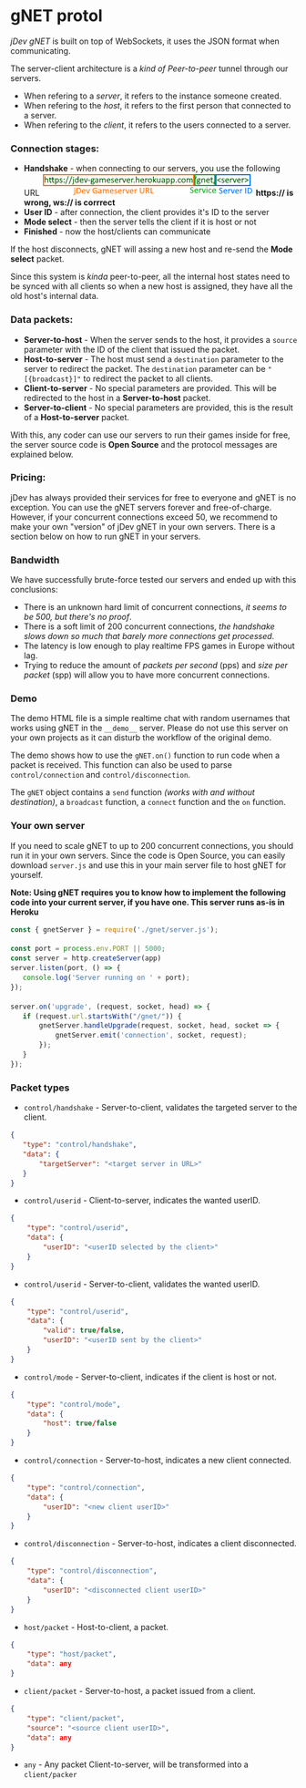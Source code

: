 # gNET protol #
*jDev gNET* is built on top of WebSockets, it uses the JSON format when communicating.

The server-client architecture is a *kind of Peer-to-peer* tunnel through our servers.

* When refering to a *server*, it refers to the instance someone created.
* When refering to the *host*, it refers to the first person that connected to a server.
* When refering to the *client*, it refers to the users connected to a server.

### Connection stages: ###
 - **Handshake** - when connecting to our servers, you use the following URL ![ws://jdev-gameserver.herokuapp/gnet/server](img/url.png) **https:// is wrong, ws:// is corrrect**
 - **User ID** - after connection, the client provides it's ID to the server
 - **Mode select** - then the server tells the client if it is host or not
 - **Finished** - now the host/clients can communicate

If the host disconnects, gNET will assing a new host and re-send the **Mode select** packet.

Since this system is *kinda* peer-to-peer, all the internal host states need to be synced with all clients so when a new host is assigned, they have all the old host's internal data.

### Data packets: ###
 - **Server-to-host** - When the server sends to the host, it provides a ```source``` parameter with the ID of the client that issued the packet.
 - **Host-to-server** - The host must send a ```destination``` parameter to the server to redirect the packet. The ```destination``` parameter can be `"[{broadcast}]"` to redirect the packet to all clients.
 - **Client-to-server** - No special parameters are provided. This will be redirected to the host in a **Server-to-host** packet.
 - **Server-to-client** - No special parameters are provided, this is the result of a **Host-to-server** packet.

With this, any coder can use our servers to run their games inside for free, the server source code is **Open Source** and the protocol messages are explained below.

### Pricing: ###
 jDev has always provided their services for free to everyone and gNET is no exception. You can use the gNET servers forever and free-of-charge. However, if your concurrent connections exceed 50, we recommend to make your own "version" of jDev gNET in your own servers. There is a section below on how to run gNET in your servers.

### Bandwidth ###
 We have successfully brute-force tested our servers and ended up with this conclusions:
  - There is an unknown hard limit of concurrent connections, *it seems to be 500, but there's no proof*.
  - There is a soft limit of 200 concurrent connections, *the handshake slows down so much that barely more connections get processed*.
  - The latency is low enough to play realtime FPS games in Europe without lag.
  - Trying to reduce the amount of *packets per second* (pps) and *size per packet* (spp) will allow you to have more concurrent connections.

### Demo ###
 The demo HTML file is a simple realtime chat with random usernames that works using gNET in the ```__demo__``` server. Please do not use this server on your own projects as it can disturb the workflow of the original demo.

 The demo shows how to use the ```gNET.on()``` function to run code when a packet is received. This function can also be used to parse `control/connection` and `control/disconnection`.
 
 The `gNET` object contains a `send` function *(works with and without destination)*, a `broadcast` function, a `connect` function and the `on` function.

### Your own server ###
 If you need to scale gNET to up to 200 concurrent connections, you should run it in your own servers. Since the code is Open Source, you can easily download ```server.js``` and use this in your main server file to host gNET for yourself.

 **Note: Using gNET requires you to know how to implement the following code into your current server, if you have one. This server runs as-is in Heroku**
 ```js
const { gnetServer } = require('./gnet/server.js');

const port = process.env.PORT || 5000;
const server = http.createServer(app)
server.listen(port, () => {
    console.log('Server running on ' + port);
});

server.on('upgrade', (request, socket, head) => {
    if (request.url.startsWith("/gnet/")) {
        gnetServer.handleUpgrade(request, socket, head, socket => {
            gnetServer.emit('connection', socket, request);
        });
    }
});
```

### Packet types ###
 - `control/handshake` - Server-to-client, validates the targeted server to the client.
 ```json
 {
    "type": "control/handshake",
    "data": {
        "targetServer": "<target server in URL>"
    }
 }
 ```
 - `control/userid` - Client-to-server, indicates the wanted userID.
 ```json
 {
     "type": "control/userid",
     "data": {
         "userID": "<userID selected by the client>"
     }
 }
 ```
 - `control/userid` - Server-to-client, validates the wanted userID.
 ```json
 {
     "type": "control/userid",
     "data": {
         "valid": true/false,
         "userID": "<userID sent by the client>"
     }
 }
 ```
 - `control/mode` - Server-to-client, indicates if the client is host or not.
 ```json
 {
     "type": "control/mode",
     "data": {
         "host": true/false
     }
 }
 ```
 - `control/connection` - Server-to-host, indicates a new client connected.
 ```json
 {
     "type": "control/connection",
     "data": {
         "userID": "<new client userID>"
     }
 }
 ```
  - `control/disconnection` - Server-to-host, indicates a client disconnected.
 ```json
 {
     "type": "control/disconnection",
     "data": {
         "userID": "<disconnected client userID>"
     }
 }
 ```
 - `host/packet` - Host-to-client, a packet.
```json
{
    "type": "host/packet",
    "data": any
}
```
 - `client/packet` - Server-to-host, a packet issued from a client.
```json
{
    "type": "client/packet",
    "source": "<source client userID>",
    "data": any
}
```
 - `any` - Any packet Client-to-server, will be transformed into a `client/packer`